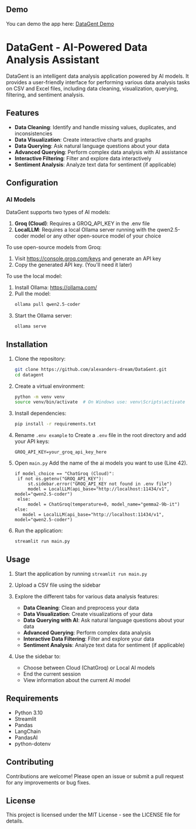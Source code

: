 ## Demo

You can demo the app here: [DataGent Demo](https://datagent.streamlit.app)

# DataGent - AI-Powered Data Analysis Assistant

DataGent is an intelligent data analysis application powered by AI models. It provides a user-friendly interface for performing various data analysis tasks on CSV and Excel files, including data cleaning, visualization, querying, filtering, and sentiment analysis.

## Features

- **Data Cleaning**: Identify and handle missing values, duplicates, and inconsistencies
- **Data Visualization**: Create interactive charts and graphs
- **Data Querying**: Ask natural language questions about your data
- **Advanced Querying**: Perform complex data analysis with AI assistance
- **Interactive Filtering**: Filter and explore data interactively
- **Sentiment Analysis**: Analyze text data for sentiment (if applicable)


## Configuration

### AI Models
DataGent supports two types of AI models:
1. **Groq (Cloud)**: Requires a GROQ_API_KEY in the .env file
2. **LocalLLM**: Requires a local Ollama server running with the qwen2.5-coder model or any other open-source model of your choice

To use open-source models from Groq:
1. Visit https://console.groq.com/keys and generate an API key
2. Copy the generated API key. (You'll need it later)

To use the local model:
1. Install Ollama: https://ollama.com/
2. Pull the model:
   ```bash
   ollama pull qwen2.5-coder
   ```
3. Start the Ollama server:
   ```bash
   ollama serve
   ```

## Installation

1. Clone the repository:
   ```bash
   git clone https://github.com/alexanders-dream/DataGent.git
   cd datagent
   ```

2. Create a virtual environment:
   ```bash
   python -m venv venv
   source venv/bin/activate  # On Windows use: venv\Scripts\activate
   ```

3. Install dependencies:
   ```bash
   pip install -r requirements.txt
   ```

4. Rename `.env example` to Create a `.env` file in the root directory and add your API keys:
   ```
   GROQ_API_KEY=your_groq_api_key_here
   ```

5. Open `main.py` Add the name of the ai models you want to use (Line 42).
   ```
   if model_choice == "ChatGroq (Cloud)":
    if not os.getenv("GROQ_API_KEY"):
        st.sidebar.error("GROQ_API_KEY not found in .env file")
        model = LocalLLM(api_base="http://localhost:11434/v1", model="qwen2.5-coder")
    else:
        model = ChatGroq(temperature=0, model_name="gemma2-9b-it")
   else:
      model = LocalLLM(api_base="http://localhost:11434/v1", model="qwen2.5-coder")
   ```

6. Run the application:
   ```bash
   streamlit run main.py
   ```

## Usage

1. Start the application by running `streamlit run main.py`
2. Upload a CSV file using the sidebar
3. Explore the different tabs for various data analysis features:
   - **Data Cleaning**: Clean and preprocess your data
   - **Data Visualization**: Create visualizations of your data
   - **Data Querying with AI**: Ask natural language questions about your data
   - **Advanced Querying**: Perform complex data analysis
   - **Interactive Data Filtering**: Filter and explore your data
   - **Sentiment Analysis**: Analyze text data for sentiment (if applicable)

4. Use the sidebar to:
   - Choose between Cloud (ChatGroq) or Local AI models
   - End the current session
   - View information about the current AI model

## Requirements

- Python 3.10
- Streamlit
- Pandas
- LangChain
- PandasAI
- python-dotenv

## Contributing

Contributions are welcome! Please open an issue or submit a pull request for any improvements or bug fixes.

## License

This project is licensed under the MIT License - see the LICENSE file for details.

